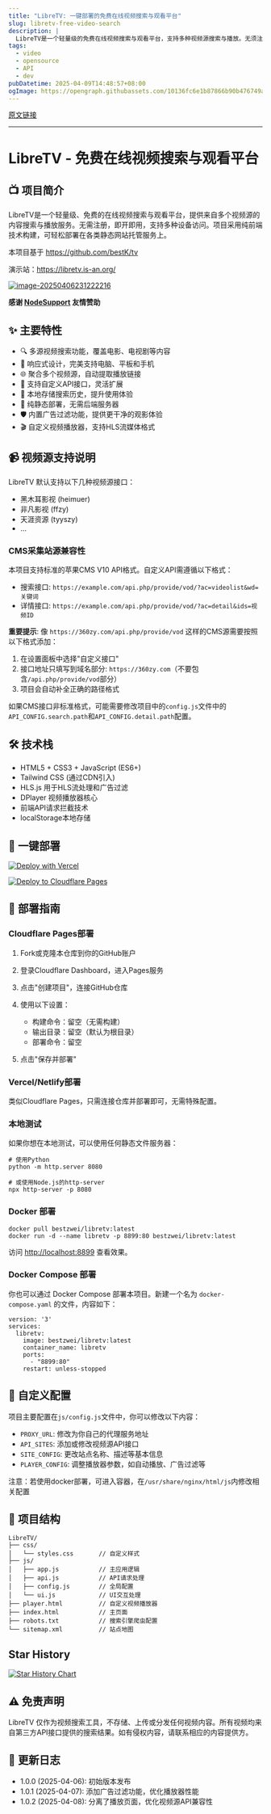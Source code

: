 ```yaml
---
title: "LibreTV: 一键部署的免费在线视频搜索与观看平台"
slug: libretv-free-video-search
description: |
  LibreTV是一个轻量级的免费在线视频搜索与观看平台，支持多种视频源搜索与播放。无须注册，立即使用，提供响应式设计并支持多设备访问。项目采用纯前端技术构建，方便用户一键部署。
tags: 
  - video
  - opensource
  - API
  - dev
pubDatetime: 2025-04-09T14:48:57+08:00
ogImage: https://opengraph.githubassets.com/10136fc6e1b87866b90b476749a47a372f8b7adf1e1dca187b679e73e143389a/bestZwei/LibreTV
---
```


[原文链接](https://github.com/bestZwei/LibreTV?tab=readme-ov-file)

---

# LibreTV - 免费在线视频搜索与观看平台

[](#libretv---免费在线视频搜索与观看平台)

## 📺 项目简介

[](#-项目简介)

LibreTV是一个轻量级、免费的在线视频搜索与观看平台，提供来自多个视频源的内容搜索与播放服务。无需注册，即开即用，支持多种设备访问。项目采用纯前端技术构建，可轻松部署在各类静态网站托管服务上。

本项目基于 <https://github.com/bestK/tv>

演示站：<https://libretv.is-an.org/>

[![image-20250406231222216](https://camo.githubusercontent.com/89e0e271f49156c3681e56320dbfddc6a526d4910a7010adb414a343aa910774/68747470733a2f2f74657374696e6763662e6a7364656c6976722e6e65742f67682f626573745a7765692f696d6773406d61737465722f706963676f2f696d6167652d32303235303430363233313232323231362e706e67)](https://camo.githubusercontent.com/89e0e271f49156c3681e56320dbfddc6a526d4910a7010adb414a343aa910774/68747470733a2f2f74657374696e6763662e6a7364656c6976722e6e65742f67682f626573745a7765692f696d6773406d61737465722f706963676f2f696d6167652d32303235303430363233313232323231362e706e67)

**感谢 [NodeSupport](https://www.nodeseek.com/post-305185-1) 友情赞助**

## ✨ 主要特性

[](#-主要特性)

* 🔍 多源视频搜索功能，覆盖电影、电视剧等内容
* 📱 响应式设计，完美支持电脑、平板和手机
* 🌐 聚合多个视频源，自动提取播放链接
* 🔄 支持自定义API接口，灵活扩展
* 💾 本地存储搜索历史，提升使用体验
* 🚀 纯静态部署，无需后端服务器
* 🛡️ 内置广告过滤功能，提供更干净的观影体验
* 🎬 自定义视频播放器，支持HLS流媒体格式

## 📹 视频源支持说明

[](#-视频源支持说明)

LibreTV 默认支持以下几种视频源接口：

* 黑木耳影视 (heimuer)
* 非凡影视 (ffzy)
* 天涯资源 (tyyszy)
* …

### CMS采集站源兼容性

[](#cms采集站源兼容性)

本项目支持标准的苹果CMS V10 API格式。自定义API需遵循以下格式：

* 搜索接口: `https://example.com/api.php/provide/vod/?ac=videolist&wd=关键词`
* 详情接口: `https://example.com/api.php/provide/vod/?ac=detail&ids=视频ID`

**重要提示**: 像 `https://360zy.com/api.php/provide/vod` 这样的CMS源需要按照以下格式添加：

1. 在设置面板中选择"自定义接口"
2. 接口地址只填写到域名部分: `https://360zy.com`（不要包含`/api.php/provide/vod`部分）
3. 项目会自动补全正确的路径格式

如果CMS接口非标准格式，可能需要修改项目中的`config.js`文件中的`API_CONFIG.search.path`和`API_CONFIG.detail.path`配置。

## 🛠️ 技术栈

[](#️-技术栈)

* HTML5 + CSS3 + JavaScript (ES6+)
* Tailwind CSS (通过CDN引入)
* HLS.js 用于HLS流处理和广告过滤
* DPlayer 视频播放器核心
* 前端API请求拦截技术
* localStorage本地存储

## 🚀 一键部署

[](#-一键部署)

[![Deploy with Vercel](https://camo.githubusercontent.com/20bea215d35a4e28f2c92ea5b657d006b087687486858a40de2922a4636301ab/68747470733a2f2f76657263656c2e636f6d2f627574746f6e)](https://vercel.com/new/clone?repository-url=https%3A%2F%2Fgithub.com%2FbestZwei%2FLibreTV)

[![Deploy to Cloudflare Pages](https://camo.githubusercontent.com/baf9767e356aab4af1d4a95e9380d4c76cfa233cf11f97872104a728401ec730/68747470733a2f2f696d672e736869656c64732e696f2f62616467652f4465706c6f79253230746f2d436c6f7564666c61726525323050616765732d626c75653f7374796c653d666f722d7468652d6261646765266c6f676f3d636c6f7564666c617265)](https://dash.cloudflare.com/)

## 🚀 部署指南

[](#-部署指南)

### Cloudflare Pages部署

[](#cloudflare-pages部署)

1. Fork或克隆本仓库到你的GitHub账户

2. 登录Cloudflare Dashboard，进入Pages服务

3. 点击"创建项目"，连接GitHub仓库

4. 使用以下设置：

   * 构建命令：留空（无需构建）
   * 输出目录：留空（默认为根目录）
   * 部署命令：留空

5. 点击"保存并部署"

### Vercel/Netlify部署

[](#vercelnetlify部署)

类似Cloudflare Pages，只需连接仓库并部署即可，无需特殊配置。

### 本地测试

[](#本地测试)

如果你想在本地测试，可以使用任何静态文件服务器：

```
# 使用Python
python -m http.server 8080

# 或使用Node.js的http-server
npx http-server -p 8080
```

### Docker 部署

[](#docker-部署)

```
docker pull bestzwei/libretv:latest
docker run -d --name libretv -p 8899:80 bestzwei/libretv:latest
```

访问 <http://localhost:8899> 查看效果。

### Docker Compose 部署

[](#docker-compose-部署)

你也可以通过 Docker Compose 部署本项目。新建一个名为 `docker-compose.yaml` 的文件，内容如下：

```
version: '3'
services:
  libretv:
    image: bestzwei/libretv:latest
    container_name: libretv
    ports:
      - "8899:80"
    restart: unless-stopped
```

## 🔧 自定义配置

[](#-自定义配置)

项目主要配置在`js/config.js`文件中，你可以修改以下内容：

* `PROXY_URL`: 修改为你自己的代理服务地址
* `API_SITES`: 添加或修改视频源API接口
* `SITE_CONFIG`: 更改站点名称、描述等基本信息
* `PLAYER_CONFIG`: 调整播放器参数，如自动播放、广告过滤等

注意：若使用docker部署，可进入容器，在`/usr/share/nginx/html/js`内修改相关配置

## 🌟 项目结构

[](#-项目结构)

```
LibreTV/
├── css/
│   └── styles.css       // 自定义样式
├── js/
│   ├── app.js           // 主应用逻辑
│   ├── api.js           // API请求处理
│   ├── config.js        // 全局配置
│   └── ui.js            // UI交互处理
├── player.html          // 自定义视频播放器
├── index.html           // 主页面
├── robots.txt           // 搜索引擎爬虫配置
└── sitemap.xml          // 站点地图
```

## Star History

[](#star-history)

[![Star History Chart](https://camo.githubusercontent.com/c02a0d1348cc9991da10fd9b30c682744f2aa8f0c5ae36a5da87d496fdd1aca0/68747470733a2f2f6170692e737461722d686973746f72792e636f6d2f7376673f7265706f733d626573745a7765692f4c69627265545626747970653d44617465)](https://www.star-history.com/#bestZwei/LibreTV\&Date)

## ⚠️ 免责声明

[](#️-免责声明)

LibreTV 仅作为视频搜索工具，不存储、上传或分发任何视频内容。所有视频均来自第三方API接口提供的搜索结果。如有侵权内容，请联系相应的内容提供方。

## 🔄 更新日志

[](#-更新日志)

* 1.0.0 (2025-04-06): 初始版本发布
* 1.0.1 (2025-04-07): 添加广告过滤功能，优化播放器性能
* 1.0.2 (2025-04-08): 分离了播放页面，优化视频源API兼容性


